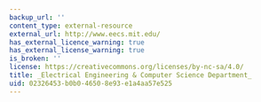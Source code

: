 ```yaml
---
backup_url: ''
content_type: external-resource
external_url: http://www.eecs.mit.edu/
has_external_licence_warning: true
has_external_license_warning: true
is_broken: ''
license: https://creativecommons.org/licenses/by-nc-sa/4.0/
title: _Electrical Engineering & Computer Science Department_
uid: 02326453-b0b0-4650-8e93-e1a4aa57e525
---
```

